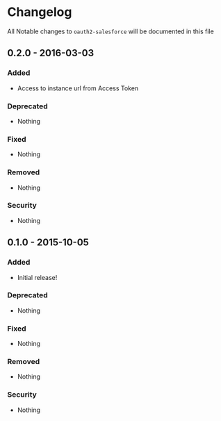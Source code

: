 # Changelog
All Notable changes to `oauth2-salesforce` will be documented in this file

## 0.2.0 - 2016-03-03

### Added
- Access to instance url from Access Token

### Deprecated
- Nothing

### Fixed
- Nothing

### Removed
- Nothing

### Security
- Nothing

## 0.1.0 - 2015-10-05

### Added
- Initial release!

### Deprecated
- Nothing

### Fixed
- Nothing

### Removed
- Nothing

### Security
- Nothing
